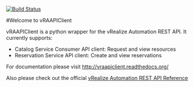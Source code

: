 [![Build Status](https://travis-ci.org/chelnak/vRAAPIClient.svg?branch=master)](https://travis-ci.org/chelnak/vRAAPIClient)

#Welcome to vRAAPIClient

vRAAPIClient is a python wrapper for the vRealize Automation REST API. It currently supports:

* Catalog Service Consumer API client: Request and view resources
* Reservation Service API client: Create and view reservations

For documentation please visit http://vraapiclient.readthedocs.org/

Also please check out the official [vRealize Automation REST API Reference](http://pubs.vmware.com/vra-62/index.jsp#com.vmware.vra.restapi.doc/index.html)
